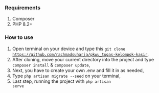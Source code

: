 ### Requirements
1. Composer
2. PHP 8.2+

### How to use
1. Open terminal on your device and type this <code>git clone https://github.com/rachmadsuharja/pkwu_tugas-kelompok-kasir</code>,
2. After cloning, move your current directory into the project and type <code>composer install</code> & <code>composer update</code>,
3. Next, you have to create your own .env and fill it in as needed,
4. Type <code>php artisan migrate --seed</code> on your terminal,
5. Last step, running the project with <code>php artisan serve</code>

